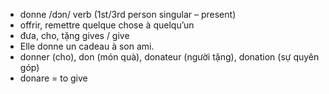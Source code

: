 
- donne	/dɔn/	verb (1st/3rd person singular – present)	
- offrir, remettre quelque chose à quelqu’un	
- đưa, cho, tặng	gives / give	
- Elle donne un cadeau à son ami.
- donner (cho), don (món quà), donateur (người tặng), donation (sự quyên góp)	
- donare = to give